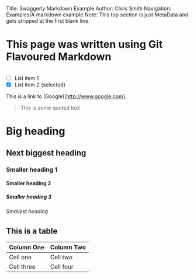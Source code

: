 Title: Swaggerly Markdown Example
Author: Chris Smith
Navigation: Examples/A markdown example
Note: This top section is just MetaData and gets stripped at the first blank line.

This page was written using Git Flavoured Markdown
==================================================
```some code can go here
```

- [ ] List item 1
- [X] List item 2 (selected)

This is a link to (Google)[http://www.google.com].

> This is some quoted text

# Big heading
## Next biggest heading
### Smaller heading 1
#### Smaller heading 2
##### Smaller heading 3
###### Smallest heading

## This is a table

| Column One | Column Two |
| ---------- | ---------- |
| Cell one | Cell two |
| Cell three | Cell four |
